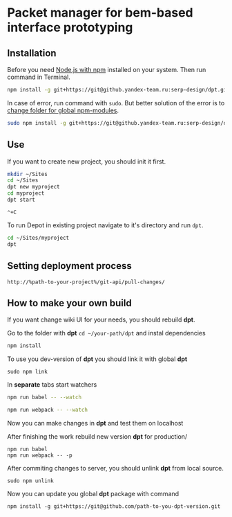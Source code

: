 # Packet manager for bem-based interface prototyping
## Installation
Before you need [Node.js with npm](https://nodejs.org/en/) installed on your system.
Then run command in Terminal.

```bash
npm install -g git+https://git@github.yandex-team.ru:serp-design/dpt.git
```

In case of error, run command with `sudo`. But better solution of the error is
to [change folder for global npm-modules](https://docs.npmjs.com/getting-started/fixing-npm-permissions).
```bash
sudo npm install -g git+https://git@github.yandex-team.ru:serp-design/dpt.git
```

## Use
If you want to create new project, you should init it first.
```bash
mkdir ~/Sites
cd ~/Sites
dpt new myproject
cd myproject
dpt start
```

`⌃+C`

To run Depot in existing project navigate to it's directory and run `dpt`.
```bash
cd ~/Sites/myproject
dpt
```



## Setting deployment process
```
http://%path-to-your-project%/git-api/pull-changes/  
```

## How to make your own build

If you want change wiki UI for your needs, you should rebuild **dpt**.

Go to the folder with **dpt** `cd ~/your-path/dpt` and instal dependencies
```bash
npm install
```

To use you dev-version of **dpt** you should link it with global **dpt**
```
sudo npm link
```

In **separate** tabs start watchers
```bash
npm run babel -- --watch
```

```bash
npm run webpack -- --watch
```

Now you can make changes in **dpt** and test them on localhost

After finishing the work rebuild new version **dpt** for production/
```
npm run babel
npm run webpack -- -p
```

After commiting changes to server, you should unlink **dpt** from local source.
```
sudo npm unlink
```

Now you can update you global **dpt** package with command
```
npm install -g git+https://git@github.com/path-to-you-dpt-version.git
```
